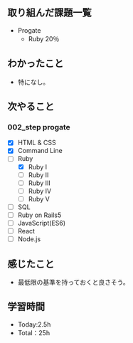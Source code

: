 ## 取り組んだ課題一覧
- Progate
  - Ruby 20％
## わかったこと
- 特になし。
## 次やること
### 002_step progate
- [x] HTML & CSS
- [x] Command Line
- [ ] Ruby
  - [x] Ruby I
  - [ ] Ruby II
  - [ ] Ruby III
  - [ ] Ruby IV
  - [ ] Ruby V
- [ ] SQL
- [ ] Ruby on Rails5
- [ ] JavaScript(ES6)
- [ ] React
- [ ] Node.js
## 感じたこと
- 最低限の基準を持っておくと良さそう。
## 学習時間
- Today:2.5h
- Total：25h
